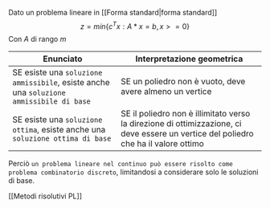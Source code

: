 Dato un problema lineare in [[Forma standard|forma standard]]
$$z = min\{c^T x : A*x = b, x>=0\} $$
Con $A$ di rango $m$

| Enunciato                                                                                | Interpretazione geometrica                                                                                                           |
| ---------------------------------------------------------------------------------------- | ------------------------------------------------------------------------------------------------------------------------------------ |
| SE esiste una `soluzione ammissibile`, esiste anche una `soluzione ammissibile di base ` | SE un poliedro non è vuoto, deve avere almeno un vertice                                                                             |
| SE esiste una `soluzione ottima`, esiste anche una `soluzione ottima di base`            | SE il poliedro non è illimitato verso la direzione di ottimizzazione, ci deve essere un vertice del poliedro che ha il valore ottimo |

Perciò `un problema lineare nel continuo può essere risolto come problema combinatorio discreto`, limitandosi a considerare solo le soluzioni di base.

[[Metodi risolutivi PL]]